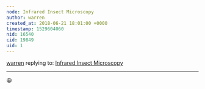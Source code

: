 ```yaml
---
node: Infrared Insect Microscopy
author: warren
created_at: 2018-06-21 18:01:00 +0000
timestamp: 1529604060
nid: 16540
cid: 19849
uid: 1
---
```




[warren](../profile/warren) replying to: [Infrared Insect Microscopy](../notes/MaggPi/06-21-2018/infrared-insect-microscopy)

----
😀 